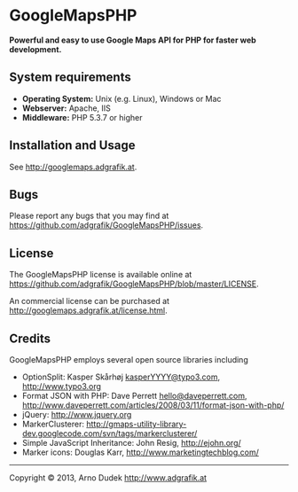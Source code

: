GoogleMapsPHP
=============

**Powerful and easy to use Google Maps API for PHP for faster web development.**

System requirements
-------------------

* **Operating System:** Unix (e.g. Linux), Windows or Mac
* **Webserver:** Apache, IIS
* **Middleware:** PHP 5.3.7 or higher

Installation and Usage
----------------------

See http://googlemaps.adgrafik.at.

Bugs
----

Please report any bugs that you may find at https://github.com/adgrafik/GoogleMapsPHP/issues.

License
-------

The GoogleMapsPHP license is available online at https://github.com/adgrafik/GoogleMapsPHP/blob/master/LICENSE.

An commercial license can be purchased at http://googlemaps.adgrafik.at/license.html.

Credits
-------

GoogleMapsPHP employs several open source libraries including
* OptionSplit: Kasper Skårhøj <kasperYYYY@typo3.com>, http://www.typo3.org
* Format JSON with PHP: Dave Perrett <hello@daveperrett.com>, http://www.daveperrett.com/articles/2008/03/11/format-json-with-php/
* jQuery: http://www.jquery.org
* MarkerClusterer: http://gmaps-utility-library-dev.googlecode.com/svn/tags/markerclusterer/
* Simple JavaScript Inheritance: John Resig, http://ejohn.org/
* Marker icons: Douglas Karr, http://www.marketingtechblog.com/

* * *

Copyright © 2013, Arno Dudek <http://www.adgrafik.at>